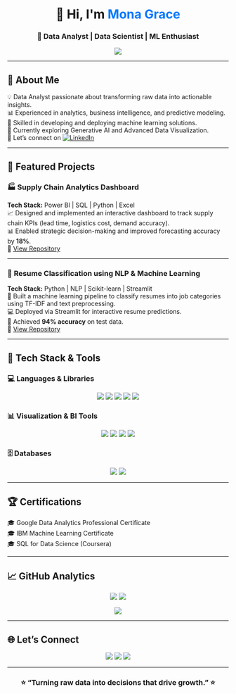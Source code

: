<!-- Header Banner -->
<h1 align="center">👋 Hi, I'm <span style="color:#0078FF;">Mona Grace</span></h1>

<h3 align="center">🎯 Data Analyst | Data Scientist | ML Enthusiast</h3>

<p align="center">
  <img src="https://readme-typing-svg.herokuapp.com/?lines=Turning+Data+into+Decisions;Building+AI+Driven+Insights;Visualizing+Impact+with+Power+BI+%26+Python&center=true&width=600&color=00bfbf&height=45" />
</p>

---

## 🧠 About Me
💡 Data Analyst passionate about transforming raw data into actionable insights.  
📊 Experienced in analytics, business intelligence, and predictive modeling.  
🤖 Skilled in developing and deploying machine learning solutions.  
🌱 Currently exploring Generative AI and Advanced Data Visualization.  
💬 Let’s connect on [![LinkedIn](https://img.shields.io/badge/LinkedIn-blue?style=flat-square&logo=linkedin)](https://linkedin.com/in/monagrace7)

---

## 🚀 Featured Projects

### 🏭 **Supply Chain Analytics Dashboard**
**Tech Stack:** Power BI | SQL | Python | Excel  
📈 Designed and implemented an interactive dashboard to track supply chain KPIs (lead time, logistics cost, demand accuracy).  
📊 Enabled strategic decision-making and improved forecasting accuracy by **18%**.  
🔗 [View Repository](https://github.com/Mona-gracy7/Supply-Chain-Analytics)

---

### 🧾 **Resume Classification using NLP & Machine Learning**
**Tech Stack:** Python | NLP | Scikit-learn | Streamlit  
🤖 Built a machine learning pipeline to classify resumes into job categories using TF-IDF and text preprocessing.  
💻 Deployed via Streamlit for interactive resume predictions.  
🎯 Achieved **94% accuracy** on test data.  
🔗 [View Repository](https://github.com/Mona-gracy7/Resume-Classification-System-ML-Project)

---

## 🧰 Tech Stack & Tools

### 💻 **Languages & Libraries**
<p align="center">
  <img src="https://skillicons.dev/icons?i=python,r,sql,git,github,vscode" />
  <img src="https://img.shields.io/badge/-Pandas-150458?style=for-the-badge&logo=pandas&logoColor=white" />
  <img src="https://img.shields.io/badge/-NumPy-013243?style=for-the-badge&logo=numpy&logoColor=white" />
  <img src="https://img.shields.io/badge/-scikit--learn-F7931E?style=for-the-badge&logo=scikitlearn&logoColor=white" />
  <img src="https://img.shields.io/badge/-TensorFlow-FF6F00?style=for-the-badge&logo=tensorflow&logoColor=white" />
</p>

### 📊 **Visualization & BI Tools**
<p align="center">
  <img src="https://img.shields.io/badge/-Power%20BI-F2C811?style=for-the-badge&logo=powerbi&logoColor=black" />
  <img src="https://img.shields.io/badge/-Tableau-E97627?style=for-the-badge&logo=tableau&logoColor=white" />
  <img src="https://img.shields.io/badge/-Matplotlib-3776AB?style=for-the-badge&logo=python&logoColor=white" />
  <img src="https://img.shields.io/badge/-Seaborn-4E8CEE?style=for-the-badge&logo=python&logoColor=white" />
</p>

### 🗄️ **Databases**
<p align="center">
  <img src="https://img.shields.io/badge/-MySQL-4479A1?style=for-the-badge&logo=mysql&logoColor=white" />
  <img src="https://img.shields.io/badge/-PostgreSQL-336791?style=for-the-badge&logo=postgresql&logoColor=white" />
</p>

---

## 🏆 Certifications
🎓 Google Data Analytics Professional Certificate  
🎓 IBM Machine Learning Certificate  
🎓 SQL for Data Science (Coursera)

---

## 📈 GitHub Analytics
<p align="center">
  <img src="https://github-readme-stats.vercel.app/api/Mona-gracy7=Mona-gracy7&show_icons=true&theme=tokyonight&hide_border=true&line_height=24" />
  <img src="https://github-readme-streak-stats.herokuapp.com/?user=Mona-gracy7&theme=tokyonight&hide_border=true" />
</p>

<p align="center">
  <img src="https://github-readme-stats.vercel.app/api/top-langs/Mona-gracy7=Mona-gracy7&layout=compact&theme=tokyonight&hide_border=true" />
</p>

---

## 🌐 Let’s Connect
<p align="center">
  <a href="https://linkedin.com/in/monagrace7"><img src="https://img.shields.io/badge/LinkedIn-blue?style=for-the-badge&logo=linkedin" /></a>
  <a href="mailto:monagrace7.work@gmail.com"><img src="https://img.shields.io/badge/Gmail-D14836?style=for-the-badge&logo=gmail&logoColor=white" /></a>
  <a href="https://mona-gracy7.github.io/Monagrace.github.io/"><img src="https://img.shields.io/badge/Portfolio-242424?style=for-the-badge&logo=google-chrome&logoColor=white" /></a>
</p>

---

<h3 align="center">⭐ “Turning raw data into decisions that drive growth.” ⭐</h3>
